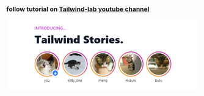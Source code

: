 ### follow tutorial on [Tailwind-lab youtube channel](https://youtu.be/v74SZBVMPa0?t=448)

![alt text](./Tailwind-Play.png "tailwind-play")